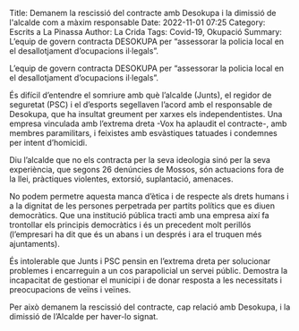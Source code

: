 Title: Demanem la rescissió del contracte amb Desokupa i la dimissió de l'alcalde com a màxim responsable
Date: 2022-11-01 07:25
Category: Escrits a La Pinassa
Author: La Crida
Tags: Covid-19, Okupació
Summary: L’equip de govern contracta DESOKUPA per “assessorar la policia local en el desallotjament
d’ocupacions il·legals”.

L’equip de govern contracta DESOKUPA per “assessorar la policia local en el desallotjament
d’ocupacions il·legals”.

És difícil d’entendre el somriure amb què l’alcalde (Junts), el regidor de seguretat (PSC) i el
d’esports segellaven l’acord amb el responsable de Desokupa, que ha insultat greument per
xarxes els independentistes. Una empresa vinculada amb l’extrema dreta -Vox ha aplaudit el
contracte-, amb membres paramilitars, i feixistes amb esvàstiques tatuades i condemnes per
intent d’homicidi.

Diu l’alcalde que no els contracta per la seva ideologia sinó per la seva experiència, que segons
26 denúncies de Mossos, són actuacions fora de la llei, pràctiques violentes, extorsió,
suplantació, amenaces.

No podem permetre aquesta manca d’ètica i de respecte als drets humans i a la dignitat de les
persones perpetrada per partits polítics que es diuen democràtics. Que una institució pública
tracti amb una empresa així fa trontollar els principis democràtics i és un precedent molt perillós
(l’empresari ha dit que és un abans i un després i ara el truquen més ajuntaments).

És intolerable que Junts i PSC pensin en l’extrema dreta per solucionar problemes i encarreguin
a un cos parapolicial un servei públic. Demostra la incapacitat de gestionar el municipi i de donar
resposta a les necessitats i preocupacions de veïns i veïnes.

Per això demanem la rescissió del contracte, cap relació amb Desokupa, i la dimissió de l’Alcalde
per haver-lo signat.
